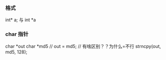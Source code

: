### 格式

int* a;
与
int *a

### char 指针

char *out
char *md5
// out = md5;
// 有啥区别？？为什么=不行
strncpy(out, md5, 128);